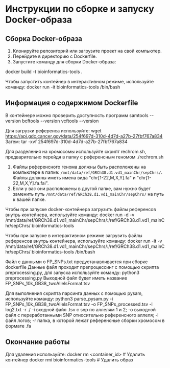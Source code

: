 # Инструкции по сборке и запуску Docker-образа

## Сборка Docker-образа

1. Клонируйте репозиторий или загрузите проект на свой компьютер.
2. Перейдите в директорию с Dockerfile.
3. Запустите команду для сборки Docker-образа:

docker build -t bioinformatics-tools .

Чтобы запустить контейнер в интерактивном режиме, используйте команду:
docker run -it bioinformatics-tools /bin/bash
## Информация о содержимом Dockerfile 
В контейнере можно проверить доступность программ
samtools --version
bcftools --version
vcftools --version

Для загрузки референса используйте:
wget https://api.gdc.cancer.gov/data/254f697d-310d-4d7d-a27b-27fbf767a834
Затем:
tar -xvf 254f697d-310d-4d7d-a27b-27fbf767a834

Для разделения на хромосомы используйте скрипт rechrom.sh, предварительно перейдя в папку с референсным геномом
./rechrom.sh

 1. Файлы референсного генома должны быть расположены на компьютере в папке: `/mnt/data/ref/GRCh38.d1.vd1_mainChr/sepChrs/`. Файлы должны иметь имена вида "chr[1-22,M,X,Y].fa" и "chr[1-22,M,X,Y].fa.fai".
 2. Если у вас они расположены в другой папке, вам нужно будет заменить путь `/mnt/data/ref/GRCh38.d1.vd1_mainChr/sepChrs/` на путь к вашей папке.

Чтобы при запуске docker-контейнера загрузить файлы референсов внутрь контейнера, используйте команду:
docker run -d -v /mnt/data/ref/GRCh38.d1.vd1_mainChr/sepChrs/:/ref/GRCh38.d1.vd1_mainChr/sepChrs/ bioinformatics-tools

Чтобы при запуске в интерактивном режиме загрузить файлы референсов внутрь контейнера, используйте команду:
docker run -it -v /mnt/data/ref/GRCh38.d1.vd1_mainChr/sepChrs/:/ref/GRCh38.d1.vd1_mainChr/sepChrs/ bioinformatics-tools /bin/bash

Файл с данными о FP_SNPs.txt предустанавливается при сборке dockerfile
Данные файл проходит препроцессинг с помощью скрипта preprocessing.py, для запуска используйте команду:
python3 preprocessing.py
Выходной файл будет иметь название FP_SNPs_10k_GB38_twoAllelsFormat.tsv
 
Для выполнения скрипта парсинга данных с помощью pysam, используйте команду:
python3 parse_pysam.py -i FP_SNPs_10k_GB38_twoAllelsFormat.tsv -o FP_SNPs_processed.tsv -l log2.txt -r ./
-i входной файл .tsv с snp по аллелям 1 и 2; -o выходной файл c переработанными SNP относительно референсного аллеля; -l файл логов; -r папка, в которой лежат референсные сборки хромосом в формате .fa 

## Окончание работы
Для удаления используйте:
docker rm <container_id>   # Удалить контейнер
docker rmi bioinformatics-tools  # Удалить образ